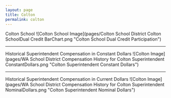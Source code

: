 ```yaml
---
layout: page
title: Colton
permalink: colton
---
```



Colton School
![Colton School Image](pages/Colton School District Colton SchoolDual Credit BarChart.png "Colton School Dual Credit Participation")

___

Historical Superintendent Compensation in Constant Dollars
![Colton Image](pages/WA School District Compensation History for Colton Superintendent ConstantDollars.png "Colton Superintendent Constant Dollars")

___

Historical Superintendent Compensation in Current Dollars
![Colton Image](pages/WA School District Compensation History for Colton Superintendent NominalDollars.png "Colton Superintendent Nominal Dollars")